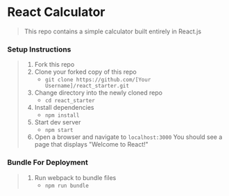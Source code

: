 # React Calculator

> This repo contains a simple calculator built entirely in React.js

### Setup Instructions

> 1. Fork this repo
> 1. Clone your forked copy of this repo
>    - `git clone https://github.com/[Your Username]/react_starter.git`
> 1. Change directory into the newly cloned repo
>    - `cd react_starter`
> 1. Install dependencies 
>    - `npm install`
> 1. Start dev server
>    - `npm start`
> 1. Open a browser and navigate to `localhost:3000` You should see a page that displays "Welcome to React!"

### Bundle For Deployment

> 1. Run webpack to bundle files
>    - `npm run bundle`
> 
